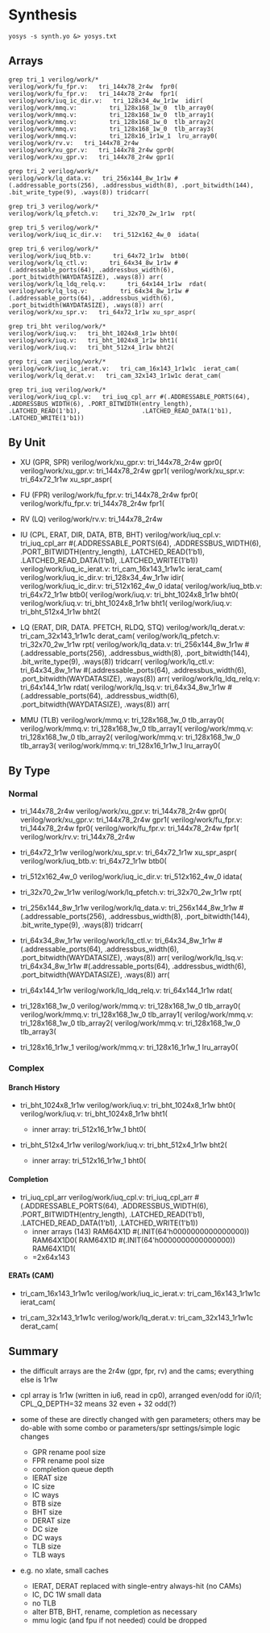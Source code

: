 # Synthesis

```
yosys -s synth.yo &> yosys.txt
```

## Arrays

```
grep tri_1 verilog/work/*
verilog/work/fu_fpr.v:   tri_144x78_2r4w  fpr0(
verilog/work/fu_fpr.v:   tri_144x78_2r4w  fpr1(
verilog/work/iuq_ic_dir.v:   tri_128x34_4w_1r1w  idir(
verilog/work/mmq.v:         tri_128x168_1w_0  tlb_array0(
verilog/work/mmq.v:         tri_128x168_1w_0  tlb_array1(
verilog/work/mmq.v:         tri_128x168_1w_0  tlb_array2(
verilog/work/mmq.v:         tri_128x168_1w_0  tlb_array3(
verilog/work/mmq.v:         tri_128x16_1r1w_1  lru_array0(
verilog/work/rv.v:   tri_144x78_2r4w
verilog/work/xu_gpr.v:   tri_144x78_2r4w gpr0(
verilog/work/xu_gpr.v:   tri_144x78_2r4w gpr1(

grep tri_2 verilog/work/*
verilog/work/lq_data.v:   tri_256x144_8w_1r1w #(.addressable_ports(256), .addressbus_width(8), .port_bitwidth(144), .bit_write_type(9), .ways(8)) tridcarr(

grep tri_3 verilog/work/*
verilog/work/lq_pfetch.v:    tri_32x70_2w_1r1w  rpt(

grep tri_5 verilog/work/*
verilog/work/iuq_ic_dir.v:   tri_512x162_4w_0  idata(

grep tri_6 verilog/work/*
verilog/work/iuq_btb.v:      tri_64x72_1r1w  btb0(
verilog/work/lq_ctl.v:      tri_64x34_8w_1r1w #(.addressable_ports(64), .addressbus_width(6), .port_bitwidth(WAYDATASIZE), .ways(8)) arr(
verilog/work/lq_ldq_relq.v:      tri_64x144_1r1w  rdat(
verilog/work/lq_lsq.v:         tri_64x34_8w_1r1w #(.addressable_ports(64), .addressbus_width(6), .port_bitwidth(WAYDATASIZE), .ways(8)) arr(
verilog/work/xu_spr.v:   tri_64x72_1r1w xu_spr_aspr(

grep tri_bht verilog/work/*
verilog/work/iuq.v:   tri_bht_1024x8_1r1w bht0(
verilog/work/iuq.v:   tri_bht_1024x8_1r1w bht1(
verilog/work/iuq.v:   tri_bht_512x4_1r1w bht2(

grep tri_cam verilog/work/*
verilog/work/iuq_ic_ierat.v:   tri_cam_16x143_1r1w1c  ierat_cam(
verilog/work/lq_derat.v:   tri_cam_32x143_1r1w1c derat_cam(

grep tri_iuq verilog/work/*
verilog/work/iuq_cpl.v:   tri_iuq_cpl_arr #(.ADDRESSABLE_PORTS(64), .ADDRESSBUS_WIDTH(6), .PORT_BITWIDTH(entry_length), .LATCHED_READ(1'b1),                 .LATCHED_READ_DATA(1'b1), .LATCHED_WRITE(1'b1))
```

## By Unit

* XU (GPR, SPR)
verilog/work/xu_gpr.v:   tri_144x78_2r4w gpr0(
verilog/work/xu_gpr.v:   tri_144x78_2r4w gpr1(
verilog/work/xu_spr.v:   tri_64x72_1r1w xu_spr_aspr(

* FU (FPR)
verilog/work/fu_fpr.v:   tri_144x78_2r4w  fpr0(
verilog/work/fu_fpr.v:   tri_144x78_2r4w  fpr1(

* RV (LQ)
verilog/work/rv.v:   tri_144x78_2r4w

* IU (CPL, ERAT, DIR, DATA, BTB, BHT)
verilog/work/iuq_cpl.v:   tri_iuq_cpl_arr #(.ADDRESSABLE_PORTS(64), .ADDRESSBUS_WIDTH(6), .PORT_BITWIDTH(entry_length), .LATCHED_READ(1'b1),                 .LATCHED_READ_DATA(1'b1), .LATCHED_WRITE(1'b1))
verilog/work/iuq_ic_ierat.v:   tri_cam_16x143_1r1w1c  ierat_cam(
verilog/work/iuq_ic_dir.v:   tri_128x34_4w_1r1w  idir(
verilog/work/iuq_ic_dir.v:   tri_512x162_4w_0  idata(
verilog/work/iuq_btb.v:      tri_64x72_1r1w  btb0(
verilog/work/iuq.v:   tri_bht_1024x8_1r1w bht0(
verilog/work/iuq.v:   tri_bht_1024x8_1r1w bht1(
verilog/work/iuq.v:   tri_bht_512x4_1r1w bht2(

* LQ (ERAT, DIR, DATA. PFETCH, RLDQ, STQ)
verilog/work/lq_derat.v:   tri_cam_32x143_1r1w1c derat_cam(
verilog/work/lq_pfetch.v:    tri_32x70_2w_1r1w  rpt(
verilog/work/lq_data.v:   tri_256x144_8w_1r1w #(.addressable_ports(256), .addressbus_width(8), .port_bitwidth(144), .bit_write_type(9), .ways(8)) tridcarr(
verilog/work/lq_ctl.v:      tri_64x34_8w_1r1w #(.addressable_ports(64), .addressbus_width(6), .port_bitwidth(WAYDATASIZE), .ways(8)) arr(
verilog/work/lq_ldq_relq.v:      tri_64x144_1r1w  rdat(
verilog/work/lq_lsq.v:         tri_64x34_8w_1r1w #(.addressable_ports(64), .addressbus_width(6), .port_bitwidth(WAYDATASIZE), .ways(8)) arr(

* MMU (TLB)
verilog/work/mmq.v:         tri_128x168_1w_0  tlb_array0(
verilog/work/mmq.v:         tri_128x168_1w_0  tlb_array1(
verilog/work/mmq.v:         tri_128x168_1w_0  tlb_array2(
verilog/work/mmq.v:         tri_128x168_1w_0  tlb_array3(
verilog/work/mmq.v:         tri_128x16_1r1w_1  lru_array0(

## By Type

### Normal

* tri_144x78_2r4w
verilog/work/xu_gpr.v:   tri_144x78_2r4w gpr0(
verilog/work/xu_gpr.v:   tri_144x78_2r4w gpr1(
verilog/work/fu_fpr.v:   tri_144x78_2r4w  fpr0(
verilog/work/fu_fpr.v:   tri_144x78_2r4w  fpr1(
verilog/work/rv.v:   tri_144x78_2r4w

* tri_64x72_1r1w
verilog/work/xu_spr.v:   tri_64x72_1r1w xu_spr_aspr(
verilog/work/iuq_btb.v:      tri_64x72_1r1w  btb0(

* tri_512x162_4w_0
verilog/work/iuq_ic_dir.v:   tri_512x162_4w_0  idata(

* tri_32x70_2w_1r1w
verilog/work/lq_pfetch.v:    tri_32x70_2w_1r1w  rpt(

* tri_256x144_8w_1r1w
verilog/work/lq_data.v:   tri_256x144_8w_1r1w #(.addressable_ports(256), .addressbus_width(8), .port_bitwidth(144), .bit_write_type(9), .ways(8)) tridcarr(

* tri_64x34_8w_1r1w
verilog/work/lq_ctl.v:      tri_64x34_8w_1r1w #(.addressable_ports(64), .addressbus_width(6), .port_bitwidth(WAYDATASIZE), .ways(8)) arr(
verilog/work/lq_lsq.v:         tri_64x34_8w_1r1w #(.addressable_ports(64), .addressbus_width(6), .port_bitwidth(WAYDATASIZE), .ways(8)) arr(

* tri_64x144_1r1w
verilog/work/lq_ldq_relq.v:      tri_64x144_1r1w  rdat(

* tri_128x168_1w_0
verilog/work/mmq.v:         tri_128x168_1w_0  tlb_array0(
verilog/work/mmq.v:         tri_128x168_1w_0  tlb_array1(
verilog/work/mmq.v:         tri_128x168_1w_0  tlb_array2(
verilog/work/mmq.v:         tri_128x168_1w_0  tlb_array3(

* tri_128x16_1r1w_1
verilog/work/mmq.v:         tri_128x16_1r1w_1  lru_array0(

### Complex

#### Branch History

* tri_bht_1024x8_1r1w
verilog/work/iuq.v:   tri_bht_1024x8_1r1w bht0(
verilog/work/iuq.v:   tri_bht_1024x8_1r1w bht1(
   * inner array:
   tri_512x16_1r1w_1  bht0(


* tri_bht_512x4_1r1w
verilog/work/iuq.v:   tri_bht_512x4_1r1w bht2(
   * inner array:
   tri_512x16_1r1w_1  bht0(


#### Completion

* tri_iuq_cpl_arr
verilog/work/iuq_cpl.v:   tri_iuq_cpl_arr #(.ADDRESSABLE_PORTS(64), .ADDRESSBUS_WIDTH(6), .PORT_BITWIDTH(entry_length), .LATCHED_READ(1'b1),                 .LATCHED_READ_DATA(1'b1), .LATCHED_WRITE(1'b1))
   * inner arrays (143)
   RAM64X1D #(.INIT(64'h0000000000000000)) RAM64X1D0(
   RAM64X1D #(.INIT(64'h0000000000000000)) RAM64X1D1(
   * =2x64x143

#### ERATs (CAM)

* tri_cam_16x143_1r1w1c
verilog/work/iuq_ic_ierat.v:   tri_cam_16x143_1r1w1c  ierat_cam(

* tri_cam_32x143_1r1w1c
verilog/work/lq_derat.v:   tri_cam_32x143_1r1w1c derat_cam(


## Summary

* the difficult arrays are the 2r4w (gpr, fpr, rv) and the cams; everything else is 1r1w

* cpl array is 1r1w (written in iu6, read in cp0), arranged even/odd for i0/i1; CPL_Q_DEPTH=32 means 32 even + 32 odd(?)

* some of these are directly changed with gen parameters; others may be do-able with some combo or parameters/spr settings/simple logic changes

   * GPR rename pool size
   * FPR rename pool size
   * completion queue depth
   * IERAT size
   * IC size
   * IC ways
   * BTB size
   * BHT size
   * DERAT size
   * DC size
   * DC ways
   * TLB size
   * TLB ways

* e.g. no xlate, small caches

   * IERAT, DERAT replaced with single-entry always-hit (no CAMs)
   * IC, DC 1W small data
   * no TLB
   * alter BTB, BHT, rename, completion as necessary
   * mmu logic (and fpu if not needed) could be dropped
